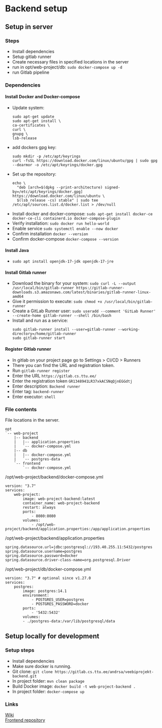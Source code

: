 # Backend setup

## Setup in server

### Steps
- Install dependencies
- Setup gitlab runner
- Create necessary files in specified locations in the server
- run in opt/web-project/db: `sudo docker-compose up -d`
- run Gitlab pipeline


### Dependencies

#### Install Docker and Docker-compose
- Update system:
    ```
    sudo apt-get update
    sudo apt-get install \
    ca-certificates \
    curl \
    gnupg \
    lsb-release
    ```
- add dockers gpg key:
    ```
    sudo mkdir -p /etc/apt/keyrings
    curl -fsSL https://download.docker.com/linux/ubuntu/gpg | sudo gpg --dearmor -o /etc/apt/keyrings/docker.gpg
    ```
- Set up the repository:
    ```
    echo \
      "deb [arch=$(dpkg --print-architecture) signed-by=/etc/apt/keyrings/docker.gpg] https://download.docker.com/linux/ubuntu \
      $(lsb_release -cs) stable" | sudo tee /etc/apt/sources.list.d/docker.list > /dev/null
    ```
- Install docker and docker-compose: `sudo apt-get install docker-ce docker-ce-cli containerd.io docker-compose-plugin`
- Verify installation: `sudo docker run hello-world`
- Enable service `sudo systemctl enable --now docker`
- Confirm installation `docker --version`
- Confirm docker-compose `docker-compose --version`

#### Install Java
- `sudo apt install openjdk-17-jdk openjdk-17-jre`

#### Install Gitlab runner
- Download the binary for your system: `sudo curl -L --output /usr/local/bin/gitlab-runner https://gitlab-runner-downloads.s3.amazonaws.com/latest/binaries/gitlab-runner-linux-amd64`
- Give it permission to execute: `sudo chmod +x /usr/local/bin/gitlab-runner`
- Create a GitLab Runner user: `sudo useradd --comment 'GitLab Runner' --create-home gitlab-runner --shell /bin/bash`
- Install and run as a service:
  ```
  sudo gitlab-runner install --user=gitlab-runner --working-directory=/home/gitlab-runner
  sudo gitlab-runner start
  ```


#### Register Gitlab runner
- In gitlab on your project page go to Settings > CI/CD > Runners
- There you can find the URL and registration token.
- Run `gitlab-runner register`
- Enter the URL `https://gitlab.cs.ttu.ee/`
- Enter the registration token `GR1348941LR37xkACSNqQjnEGGdtj`
- Enter description: `Backend runner`
- Enter tag: `backend-runner`
- Enter executor: `shell`

### File contents
File locations in the server.
```
opt
`-- web-project
    |-- backend
    |   |-- application.properties
    |   `-- docker-compose.yml
    |-- db
    |   |-- docker-compose.yml
    |   `-- postgres-data
    `-- frontend
        `-- docker-compose.yml
```
/opt/web-project/backend/docker-compose.yml
```
version: "3.7"
services:
    web-project:
        image: web-project-backend:latest
        container_name: web-project-backend
        restart: always
        ports:
            - 8080:8080
        volumes:
            - /opt/web-project/backend/application.properties:/app/application.properties
```
/opt/web-project/backend/application.properties
```
spring.datasource.url=jdbc:postgresql://193.40.255.11:5432/postgres
spring.datasource.username=postgres
spring.datasource.password=docker
spring.datasource.driver-class-name=org.postgresql.Driver
```
/opt/web-project/db/docker-compose.yml
```
version: "3.7" # optional since v1.27.0
services:
    postgres:
        image: postgres:14.1
        environment:
            - POSTGRES_USER=postgres
            - POSTGRES_PASSWORD=docker
        ports:
            - '5432:5432'
        volumes:
        - ./postgres-data:/var/lib/postgresql/data
```

## Setup locally for development

### Setup steps
- Install dependencies
- Make sure docker is running.
- Git clone: `git clone https://gitlab.cs.ttu.ee/andrsa/veebiprojekt-backend.git`
- In project folder: `mvn clean package`
- Build Docker image: `docker build -t web-project-backend .`
- In project folder: `docker-compose up`

### Links
[Wiki](https://gitlab.cs.ttu.ee/andrsa/veebiprojekt-backend/-/wikis/home) <br>
[Frontend repository](https://gitlab.cs.ttu.ee/andrsa/veebiprojekt-frontend)